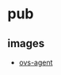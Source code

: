 # pub
## images
- [ovs-agent](https://app.diagrams.net/?libs=general;uml#Hscilla0531%2Fpub%2Fmain%2Fovs-agent.drawio.svg)

